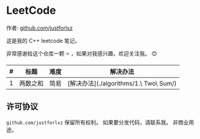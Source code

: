 # LeetCode

作者: [github.com/justforlxz](https://github.com/justforlxz)

这是我的 C++ leetcode 笔记。

非常感谢给这个仓库一颗 :star: ，如果对我感兴趣，欢迎关注我。 :blush:

\# | 标题 | 难度 | 解决办法
---|---|---|---
1 | 两数之和 | 简易 | [解决办法](./algorithms/1.\ Two\ Sum/)

## 许可协议

`github.com/justforlxz` 保留所有权利。 如果要分发代码，请联系我。 非商业用途。
